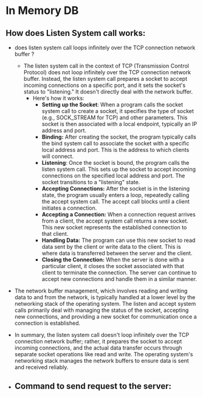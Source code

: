 # In Memory DB

## How does Listen System call works:
 - does listen system call loops infinitely over the TCP connection network buffer ?
   - The listen system call in the context of TCP (Transmission Control Protocol) does not loop infinitely over the TCP connection network buffer. Instead, the listen system call prepares a socket to accept incoming connections on a specific port, and it sets the socket's status to "listening." It doesn't directly deal with the network buffer.
     - Here's how it works:
        - **Setting up the Socket**: When a program calls the socket system call to create a socket, it specifies the type of socket (e.g., SOCK_STREAM for TCP) and other parameters. This socket is then associated with a local endpoint, typically an IP address and port.
        - **Binding:** After creating the socket, the program typically calls the bind system call to associate the socket with a specific local address and port. This is the address to which clients will connect.
        - **Listening**: Once the socket is bound, the program calls the listen system call. This sets up the socket to accept incoming connections on the specified local address and port. The socket transitions to a "listening" state.
        - **Accepting Connections:** After the socket is in the listening state, the program usually enters a loop, repeatedly calling the accept system call. The accept call blocks until a client initiates a connection.
        - **Accepting a Connection:** When a connection request arrives from a client, the accept system call returns a new socket. This new socket represents the established connection to that client.
        - **Handling Data:** The program can use this new socket to read data sent by the client or write data to the client. This is where data is transferred between the server and the client.
        - **Closing the Connection:** When the server is done with a particular client, it closes the socket associated with that client to terminate the connection. The server can continue to accept new connections and handle them in a similar manner.
 - The network buffer management, which involves reading and writing data to and from the network, is typically handled at a lower level by the networking stack of the operating system. The listen and accept system calls primarily deal with managing the status of the socket, accepting new connections, and providing a new socket for communication once a connection is established.
 - In summary, the listen system call doesn't loop infinitely over the TCP connection network buffer; rather, it prepares the socket to accept incoming connections, and the actual data transfer occurs through separate socket operations like read and write. The operating system's networking stack manages the network buffers to ensure data is sent and received reliably.

 - Command to send request to the server:
   - 